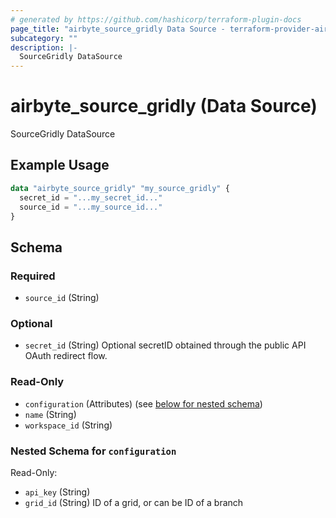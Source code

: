 ```yaml
---
# generated by https://github.com/hashicorp/terraform-plugin-docs
page_title: "airbyte_source_gridly Data Source - terraform-provider-airbyte"
subcategory: ""
description: |-
  SourceGridly DataSource
---
```


# airbyte_source_gridly (Data Source)

SourceGridly DataSource

## Example Usage

```terraform
data "airbyte_source_gridly" "my_source_gridly" {
  secret_id = "...my_secret_id..."
  source_id = "...my_source_id..."
}
```

<!-- schema generated by tfplugindocs -->
## Schema

### Required

- `source_id` (String)

### Optional

- `secret_id` (String) Optional secretID obtained through the public API OAuth redirect flow.

### Read-Only

- `configuration` (Attributes) (see [below for nested schema](#nestedatt--configuration))
- `name` (String)
- `workspace_id` (String)

<a id="nestedatt--configuration"></a>
### Nested Schema for `configuration`

Read-Only:

- `api_key` (String)
- `grid_id` (String) ID of a grid, or can be ID of a branch


